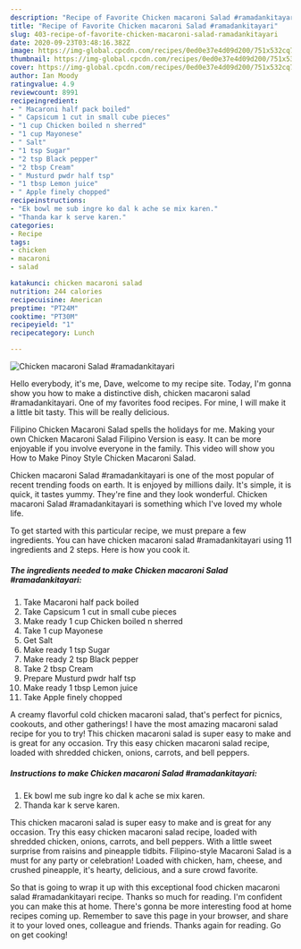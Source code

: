 ```yaml
---
description: "Recipe of Favorite Chicken macaroni Salad #ramadankitayari"
title: "Recipe of Favorite Chicken macaroni Salad #ramadankitayari"
slug: 403-recipe-of-favorite-chicken-macaroni-salad-ramadankitayari
date: 2020-09-23T03:48:16.382Z
image: https://img-global.cpcdn.com/recipes/0ed0e37e4d09d200/751x532cq70/chicken-macaroni-salad-ramadankitayari-recipe-main-photo.jpg
thumbnail: https://img-global.cpcdn.com/recipes/0ed0e37e4d09d200/751x532cq70/chicken-macaroni-salad-ramadankitayari-recipe-main-photo.jpg
cover: https://img-global.cpcdn.com/recipes/0ed0e37e4d09d200/751x532cq70/chicken-macaroni-salad-ramadankitayari-recipe-main-photo.jpg
author: Ian Moody
ratingvalue: 4.9
reviewcount: 8991
recipeingredient:
- " Macaroni half pack boiled"
- " Capsicum 1 cut in small cube pieces"
- "1 cup Chicken boiled n sherred"
- "1 cup Mayonese"
- " Salt"
- "1 tsp Sugar"
- "2 tsp Black pepper"
- "2 tbsp Cream"
- " Musturd pwdr half tsp"
- "1 tbsp Lemon juice"
- " Apple finely chopped"
recipeinstructions:
- "Ek bowl me sub ingre ko dal k ache se mix karen."
- "Thanda kar k serve karen."
categories:
- Recipe
tags:
- chicken
- macaroni
- salad

katakunci: chicken macaroni salad 
nutrition: 244 calories
recipecuisine: American
preptime: "PT24M"
cooktime: "PT30M"
recipeyield: "1"
recipecategory: Lunch

---
```



![Chicken macaroni Salad #ramadankitayari](https://img-global.cpcdn.com/recipes/0ed0e37e4d09d200/751x532cq70/chicken-macaroni-salad-ramadankitayari-recipe-main-photo.jpg)

Hello everybody, it's me, Dave, welcome to my recipe site. Today, I'm gonna show you how to make a distinctive dish, chicken macaroni salad #ramadankitayari. One of my favorites food recipes. For mine, I will make it a little bit tasty. This will be really delicious.

Filipino Chicken Macaroni Salad spells the holidays for me. Making your own Chicken Macaroni Salad Filipino Version is easy. It can be more enjoyable if you involve everyone in the family. This video will show you How to Make Pinoy Style Chicken Macaroni Salad.

Chicken macaroni Salad #ramadankitayari is one of the most popular of recent trending foods on earth. It is enjoyed by millions daily. It's simple, it is quick, it tastes yummy. They're fine and they look wonderful. Chicken macaroni Salad #ramadankitayari is something which I've loved my whole life.


To get started with this particular recipe, we must prepare a few ingredients. You can have chicken macaroni salad #ramadankitayari using 11 ingredients and 2 steps. Here is how you cook it.

<!--inarticleads1-->

##### The ingredients needed to make Chicken macaroni Salad #ramadankitayari:

1. Take  Macaroni half pack boiled
1. Take  Capsicum 1 cut in small cube pieces
1. Make ready 1 cup Chicken boiled n sherred
1. Take 1 cup Mayonese
1. Get  Salt
1. Make ready 1 tsp Sugar
1. Make ready 2 tsp Black pepper
1. Take 2 tbsp Cream
1. Prepare  Musturd pwdr half tsp
1. Make ready 1 tbsp Lemon juice
1. Take  Apple finely chopped


A creamy flavorful cold chicken macaroni salad, that&#39;s perfect for picnics, cookouts, and other gatherings! I have the most amazing macaroni salad recipe for you to try! This chicken macaroni salad is super easy to make and is great for any occasion. Try this easy chicken macaroni salad recipe, loaded with shredded chicken, onions, carrots, and bell peppers. 

<!--inarticleads2-->

##### Instructions to make Chicken macaroni Salad #ramadankitayari:

1. Ek bowl me sub ingre ko dal k ache se mix karen.
1. Thanda kar k serve karen.


This chicken macaroni salad is super easy to make and is great for any occasion. Try this easy chicken macaroni salad recipe, loaded with shredded chicken, onions, carrots, and bell peppers. With a little sweet surprise from raisins and pineapple tidbits. Filipino-style Macaroni Salad is a must for any party or celebration! Loaded with chicken, ham, cheese, and crushed pineapple, it&#39;s hearty, delicious, and a sure crowd favorite. 

So that is going to wrap it up with this exceptional food chicken macaroni salad #ramadankitayari recipe. Thanks so much for reading. I'm confident you can make this at home. There's gonna be more interesting food at home recipes coming up. Remember to save this page in your browser, and share it to your loved ones, colleague and friends. Thanks again for reading. Go on get cooking!
